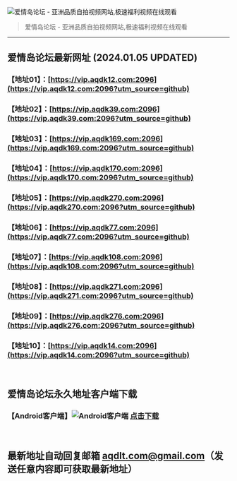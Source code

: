 ![爱情岛论坛 - 亚洲品质自拍视频网站,极速福利视频在线观看](http://ww1.sinaimg.cn/large/007drMcOgy1g5i6x3ua0xj30eg0393yo.jpg)
> 爱情岛论坛 - 亚洲品质自拍视频网站,极速福利视频在线观看

---

## 爱情岛论坛最新网址 (2024.01.05 UPDATED)
### 【地址01】：[https://vip.aqdk12.com:2096](https://vip.aqdk12.com:2096?utm_source=github)
### 【地址02】：[https://vip.aqdk39.com:2096](https://vip.aqdk39.com:2096?utm_source=github)
### 【地址03】：[https://vip.aqdk169.com:2096](https://vip.aqdk169.com:2096?utm_source=github)
### 【地址04】：[https://vip.aqdk170.com:2096](https://vip.aqdk170.com:2096?utm_source=github)
### 【地址05】：[https://vip.aqdk270.com:2096](https://vip.aqdk270.com:2096?utm_source=github)
### 【地址06】：[https://vip.aqdk77.com:2096](https://vip.aqdk77.com:2096?utm_source=github)
### 【地址07】：[https://vip.aqdk108.com:2096](https://vip.aqdk108.com:2096?utm_source=github)
### 【地址08】：[https://vip.aqdk271.com:2096](https://vip.aqdk271.com:2096?utm_source=github)
### 【地址09】：[https://vip.aqdk276.com:2096](https://vip.aqdk276.com:2096?utm_source=github)
### 【地址10】：[https://vip.aqdk14.com:2096](https://vip.aqdk14.com:2096?utm_source=github)
<br>

## 爱情岛论坛永久地址客户端下载
### 【Android客户端】![Android客户端](https://ww1.sinaimg.cn/large/007drMcOgy1fzljgv278jj300f00ia9t.jpg) [点击下载](https://app.aqdlt.app/v1/aqdlt_android_0828.apk)

<br>

## 最新地址自动回复邮箱 [aqdlt.com@gmail.com](mailto:aqdlt.com@gmail.com)（发送任意内容即可获取最新地址）
